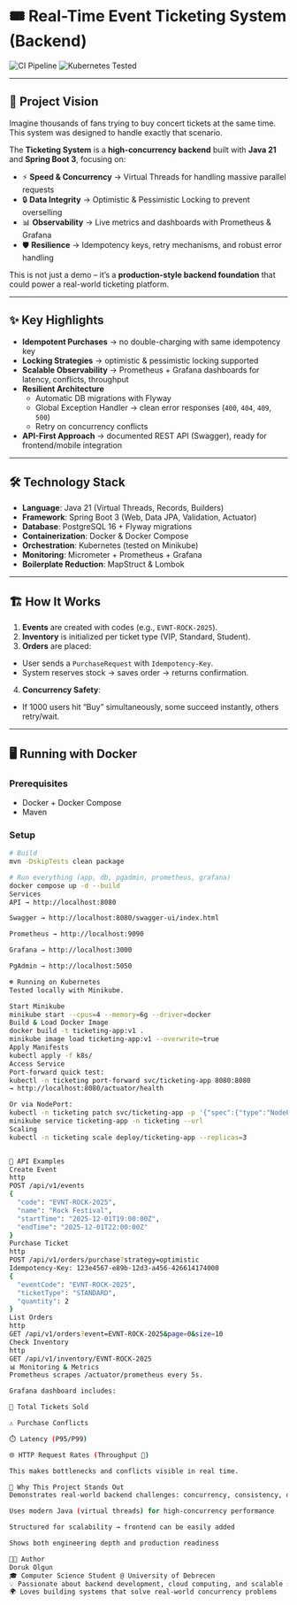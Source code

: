 # 🎟️ Real-Time Event Ticketing System (Backend)

![CI Pipeline](https://github.com/dorukolgun1/ticketing/actions/workflows/ci.yml/badge.svg)
![Kubernetes Tested](https://img.shields.io/badge/Kubernetes-Tested-brightgreen?logo=kubernetes&logoColor=white)

---

## 🚀 Project Vision

Imagine thousands of fans trying to buy concert tickets at the same time.  
This system was designed to handle exactly that scenario.

The **Ticketing System** is a **high-concurrency backend** built with **Java 21** and **Spring Boot 3**, focusing on:
- ⚡ **Speed & Concurrency** → Virtual Threads for handling massive parallel requests
- 🔒 **Data Integrity** → Optimistic & Pessimistic Locking to prevent overselling
- 📊 **Observability** → Live metrics and dashboards with Prometheus & Grafana
- 🛡️ **Resilience** → Idempotency keys, retry mechanisms, and robust error handling

This is not just a demo – it’s a **production-style backend foundation** that could power a real-world ticketing platform.

---

## ✨ Key Highlights
- **Idempotent Purchases** → no double-charging with same idempotency key
- **Locking Strategies** → optimistic & pessimistic locking supported
- **Scalable Observability** → Prometheus + Grafana dashboards for latency, conflicts, throughput
- **Resilient Architecture**
  - Automatic DB migrations with Flyway
  - Global Exception Handler → clean error responses (`400`, `404`, `409`, `500`)
  - Retry on concurrency conflicts
- **API-First Approach** → documented REST API (Swagger), ready for frontend/mobile integration

---

## 🛠️ Technology Stack
- **Language**: Java 21 (Virtual Threads, Records, Builders)
- **Framework**: Spring Boot 3 (Web, Data JPA, Validation, Actuator)
- **Database**: PostgreSQL 16 + Flyway migrations
- **Containerization**: Docker & Docker Compose
- **Orchestration**: Kubernetes (tested on Minikube)
- **Monitoring**: Micrometer + Prometheus + Grafana
- **Boilerplate Reduction**: MapStruct & Lombok

---

## 🏗️ How It Works
1. **Events** are created with codes (e.g., `EVNT-ROCK-2025`).
2. **Inventory** is initialized per ticket type (VIP, Standard, Student).
3. **Orders** are placed:
  - User sends a `PurchaseRequest` with `Idempotency-Key`.
  - System reserves stock → saves order → returns confirmation.
4. **Concurrency Safety**:
  - If 1000 users hit “Buy” simultaneously, some succeed instantly, others retry/wait.

---

## 🖥️ Running with Docker

### Prerequisites
- Docker + Docker Compose
- Maven

### Setup
```bash
# Build
mvn -DskipTests clean package

# Run everything (app, db, pgadmin, prometheus, grafana)
docker compose up -d --build
Services
API → http://localhost:8080

Swagger → http://localhost:8080/swagger-ui/index.html

Prometheus → http://localhost:9090

Grafana → http://localhost:3000

PgAdmin → http://localhost:5050

☸️ Running on Kubernetes
Tested locally with Minikube.

Start Minikube
minikube start --cpus=4 --memory=6g --driver=docker
Build & Load Docker Image
docker build -t ticketing-app:v1 .
minikube image load ticketing-app:v1 --overwrite=true
Apply Manifests
kubectl apply -f k8s/
Access Service
Port-forward quick test:
kubectl -n ticketing port-forward svc/ticketing-app 8080:8080
→ http://localhost:8080/actuator/health

Or via NodePort:
kubectl -n ticketing patch svc/ticketing-app -p '{"spec":{"type":"NodePort"}}'
minikube service ticketing-app -n ticketing --url
Scaling
kubectl -n ticketing scale deploy/ticketing-app --replicas=3


📡 API Examples
Create Event
http
POST /api/v1/events
{
  "code": "EVNT-ROCK-2025",
  "name": "Rock Festival",
  "startTime": "2025-12-01T19:00:00Z",
  "endTime": "2025-12-01T22:00:00Z"
}
Purchase Ticket
http
POST /api/v1/orders/purchase?strategy=optimistic
Idempotency-Key: 123e4567-e89b-12d3-a456-426614174000
{
  "eventCode": "EVNT-ROCK-2025",
  "ticketType": "STANDARD",
  "quantity": 2
}
List Orders
http
GET /api/v1/orders?event=EVNT-ROCK-2025&page=0&size=10
Check Inventory
http
GET /api/v1/inventory/EVNT-ROCK-2025
📊 Monitoring & Metrics
Prometheus scrapes /actuator/prometheus every 5s.

Grafana dashboard includes:

🎫 Total Tickets Sold

⚠️ Purchase Conflicts

⏱️ Latency (P95/P99)

🌐 HTTP Request Rates (Throughput 🚀)

This makes bottlenecks and conflicts visible in real time.

🎯 Why This Project Stands Out
Demonstrates real-world backend challenges: concurrency, consistency, observability

Uses modern Java (virtual threads) for high-concurrency performance

Structured for scalability → frontend can be easily added

Shows both engineering depth and production readiness

👨‍💻 Author
Doruk Olgun
🎓 Computer Science Student @ University of Debrecen
💡 Passionate about backend development, cloud computing, and scalable systems
🌍 Loves building systems that solve real-world concurrency problems